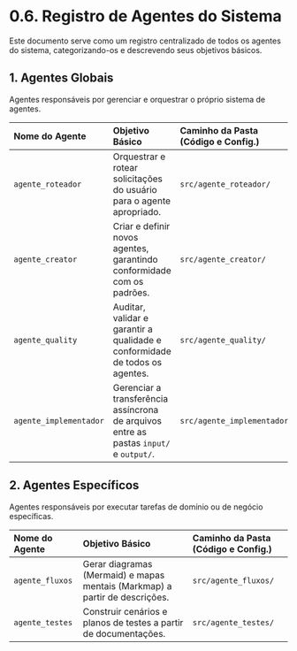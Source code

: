 # 0.6. Registro de Agentes do Sistema

Este documento serve como um registro centralizado de todos os agentes do sistema, categorizando-os e descrevendo seus objetivos básicos.

## 1. Agentes Globais

Agentes responsáveis por gerenciar e orquestrar o próprio sistema de agentes.

| Nome do Agente | Objetivo Básico | Caminho da Pasta (Código e Config.) |
| :------------- | :-------------- | :---------------------------------- |
| `agente_roteador` | Orquestrar e rotear solicitações do usuário para o agente apropriado. | `src/agente_roteador/` |
| `agente_creator`  | Criar e definir novos agentes, garantindo conformidade com os padrões. | `src/agente_creator/` |
| `agente_quality`| Auditar, validar e garantir a qualidade e conformidade de todos os agentes. | `src/agente_quality/` |
| `agente_implementador` | Gerenciar a transferência assíncrona de arquivos entre as pastas `input/` e `output/`. | `src/agente_implementador/` |

## 2. Agentes Específicos

Agentes responsáveis por executar tarefas de domínio ou de negócio específicas.

| Nome do Agente | Objetivo Básico | Caminho da Pasta (Código e Config.) |
| :------------- | :-------------- | :---------------------------------- |
| `agente_fluxos` | Gerar diagramas (Mermaid) e mapas mentais (Markmap) a partir de descrições. | `src/agente_fluxos/` |
| `agente_testes` | Construir cenários e planos de testes a partir de documentações. | `src/agente_testes/` |